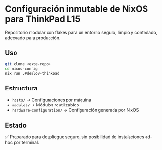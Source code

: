 # Configuración inmutable de NixOS para ThinkPad L15

Repositorio modular con flakes para un entorno seguro, limpio y controlado, adecuado para producción.

## Uso

```bash
git clone <este-repo>
cd nixos-config
nix run .#deploy-thinkpad
```

## Estructura

- `hosts/` → Configuraciones por máquina
- `modules/` → Módulos reutilizables
- `hardware-configuration/` → Configuración generada por NixOS

## Estado

✅ Preparado para despliegue seguro, sin posibilidad de instalaciones ad-hoc por terminal.